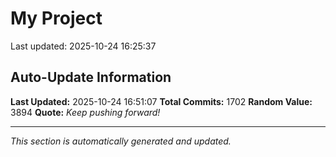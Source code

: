 # My Project


Last updated: 2025-10-24 16:25:37













































































































































































































































































































































































































































































































































































































































































































































































































































































































































































































































































































































































































































































































































































































































































































































































































































































































































































































































































































































































































































































































































































## Auto-Update Information

**Last Updated:** 2025-10-24 16:51:07
**Total Commits:** 1702
**Random Value:** 3894
**Quote:** _Keep pushing forward!_

---
_This section is automatically generated and updated._